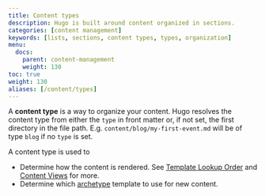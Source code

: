 ```yaml
---
title: Content types
description: Hugo is built around content organized in sections.
categories: [content management]
keywords: [lists, sections, content types, types, organization]
menu:
  docs:
    parent: content-management
    weight: 130
toc: true
weight: 130
aliases: [/content/types]
---
```


A **content type** is a way to organize your content. Hugo resolves the content type from either the `type` in front matter or, if not set, the first directory in the file path. E.g. `content/blog/my-first-event.md` will be of type `blog` if no `type` is set.

A content type is used to

- Determine how the content is rendered. See [Template Lookup Order](/templates/lookup-order/) and [Content Views](/templates/views) for more.
- Determine which [archetype](/content-management/archetypes/) template to use for new content.
